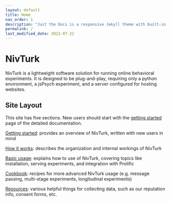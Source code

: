 ```yaml
---
layout: default
title: Home
nav_order: 1
description: "Just the Docs is a responsive Jekyll theme with built-in search that is easily customizable and hosted on GitHub Pages."
permalink: /
last_modified_date: 2022-07-22
---
```


# NivTurk

NivTurk is a lightweight software solution for running online behavioral experiments. It is designed to be plug-and-play, requiring only a python environment, a jsPsych experiment, and a server configured for hosting websites.

## Site Layout

This site has five sections. New users should start with the [getting started](/nivturk/docs/getting-started) page of the detailed documentation.

[Getting started](/nivturk/docs/getting-started): provides an overview of NivTurk, written with new users in mind

[How it works](/nivturk/docs/how-it-works): describes the organization and internal workings of NivTurk

[Basic usage](/nivturk/docs/basic-usage): explains how to use of NivTurk, covering topics like installation, serving experiments, and integration with Prolific

[Cookbook](/nivturk/docs/quickstart): recipes for more advanced NivTurk usage (e.g. message passing, multi-stage experiments, longitudinal experiments)

[Resources](/nivturk/docs/resources/): various helpful things for collecting data, such as our reputation info, consent forms, etc.
